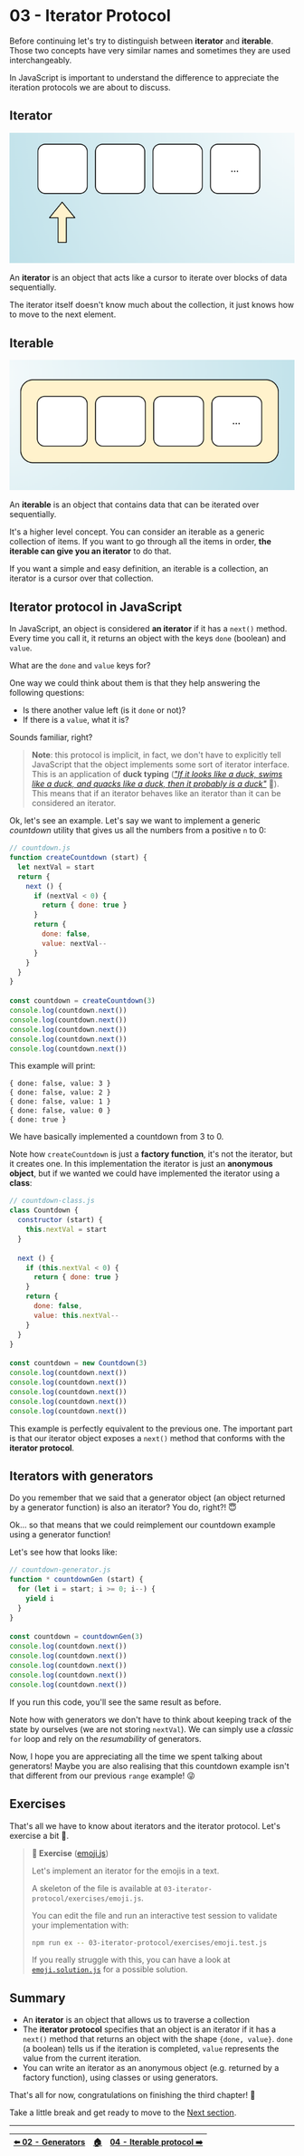 # 03 - Iterator Protocol

Before continuing let's try to distinguish between **iterator** and **iterable**. Those two concepts have very similar names and sometimes they are used interchangeably.

In JavaScript is important to understand the difference to appreciate the iteration protocols we are about to discuss.

## Iterator

![Iterator](./images/iterator.png)

An **iterator** is an object that acts like a cursor to iterate over blocks of data sequentially.

The iterator itself doesn't know much about the collection, it just knows how to move to the next element.


## Iterable

![Iterable](./images/iterable.png)

An **iterable** is an object that contains data that can be iterated over sequentially.

It's a higher level concept. You can consider an iterable as a generic collection of items. If you want to go through all the items in order, **the iterable can give you an iterator** to do that.

If you want a simple and easy definition, an iterable is a collection, an iterator is a cursor over that collection.


## Iterator protocol in JavaScript

In JavaScript, an object is considered **an iterator** if it has a `next()` method. Every time you call it, it returns an object with the keys `done` (boolean) and `value`.

What are the `done` and `value` keys for?

One way we could think about them is that they help answering the following questions:

  - Is there another value left (is it `done` or not)?
  - If there is a `value`, what it is?

Sounds familiar, right?

> **Note**: this protocol is implicit, in fact, we don't have to explicitly tell JavaScript that the object implements some sort of iterator interface. This is an application of **duck typing** ([_"If it looks like a duck, swims like a duck, and quacks like a duck, then it probably is a duck"_](https://en.wikipedia.org/wiki/Duck_test) 🦆). This means that if an iterator behaves like an iterator than it can be considered an iterator.

Ok, let's see an example. Let's say we want to implement a generic _countdown_ utility that gives us all the numbers from a positive `n` to 0:

```js
// countdown.js
function createCountdown (start) {
  let nextVal = start
  return {
    next () {
      if (nextVal < 0) {
        return { done: true }
      }
      return {
        done: false,
        value: nextVal--
      }
    }
  }
}

const countdown = createCountdown(3)
console.log(countdown.next())
console.log(countdown.next())
console.log(countdown.next())
console.log(countdown.next())
console.log(countdown.next())
```

This example will print:

```plain
{ done: false, value: 3 }
{ done: false, value: 2 }
{ done: false, value: 1 }
{ done: false, value: 0 }
{ done: true }
```

We have basically implemented a countdown from 3 to 0.

Note how `createCountdown` is just a **factory function**, it's not the iterator, but it creates one. In this implementation the iterator is just an **anonymous object**, but if we wanted we could have implemented the iterator using a **class**:

```js
// countdown-class.js
class Countdown {
  constructor (start) {
    this.nextVal = start
  }

  next () {
    if (this.nextVal < 0) {
      return { done: true }
    }
    return {
      done: false,
      value: this.nextVal--
    }
  }
}

const countdown = new Countdown(3)
console.log(countdown.next())
console.log(countdown.next())
console.log(countdown.next())
console.log(countdown.next())
console.log(countdown.next())
```

This example is perfectly equivalent to the previous one. The important part is that our iterator object exposes a `next()` method that conforms with the **iterator protocol**.


## Iterators with generators

Do you remember that we said that a generator object (an object returned by a generator function) is also an iterator? You do, right?! 😇

Ok... so that means that we could reimplement our countdown example using a generator function!

Let's see how that looks like:

```js
// countdown-generator.js
function * countdownGen (start) {
  for (let i = start; i >= 0; i--) {
    yield i
  }
}

const countdown = countdownGen(3)
console.log(countdown.next())
console.log(countdown.next())
console.log(countdown.next())
console.log(countdown.next())
console.log(countdown.next())
```

If you run this code, you'll see the same result as before.

Note how with generators we don't have to think about keeping track of the state by ourselves (we are not storing `nextVal`). We can simply use a _classic_ `for` loop and rely on the _resumability_ of generators.

Now, I hope you are appreciating all the time we spent talking about generators! Maybe you are also realising that this countdown example isn't that different from our previous `range` example! 😜


## Exercises

That's all we have to know about iterators and the iterator protocol. Let's exercise a bit 💪.

> **🏹 Exercise** ([emoji.js](/03-iterator-protocol/exercises/emoji.js))
>
> Let's implement an iterator for the emojis in a text.
>
> A skeleton of the file is available at `03-iterator-protocol/exercises/emoji.js`.
>
> You can edit the file and run an interactive test session to validate your implementation with:
>
> ```bash
> npm run ex -- 03-iterator-protocol/exercises/emoji.test.js
> ```
>
> If you really struggle with this, you can have a look at [`emoji.solution.js`](/03-iterator-protocol/exercises/emoji.solution.js) for a possible solution.


## Summary

 - An **iterator** is an object that allows us to traverse a collection
 - The **iterator protocol** specifies that an object is an iterator if it has a `next()` method that returns an object with the shape `{done, value}`. `done` (a boolean) tells us if the iteration is completed, `value` represents the value from the current iteration.
 - You can write an iterator as an anonymous object (e.g. returned by a factory function), using classes or using generators.


That's all for now, congratulations on finishing the third chapter! 🎉

Take a little break and get ready to move to the [Next section](/04-iterable-protocol/README.md).

---


| [⬅️ 02 - Generators](/02-generators/README.md) | [🏠](/README.md)| [04 - Iterable protocol ➡️](/04-iterable-protocol/README.md)|
|:--------------|:------:|------------------------------------------------:|
